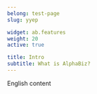 ```yaml
---
belong: test-page
slug: yyep

widget: ab.features
weight: 20
active: true

title: Intro
subtitle: What is AlphaBiz?
---
```

English content

